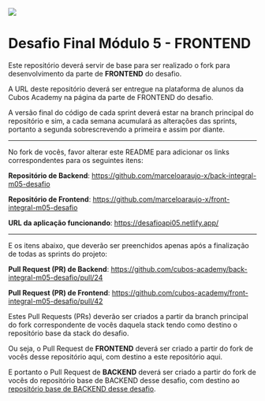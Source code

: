 ![](https://i.imgur.com/xG74tOh.png)

# Desafio Final Módulo 5 - FRONTEND

Este repositório deverá servir de base para ser realizado o fork para desenvolvimento da parte de **FRONTEND** do desafio.

A URL deste repositório deverá ser entregue na plataforma de alunos da Cubos Academy na página da parte de FRONTEND do desafio.

A versão final do código de cada sprint deverá estar na branch principal do repositório e sim, a cada semana acumulará as alterações das sprints, portanto a segunda sobrescrevendo a primeira e assim por diante.

---

No fork de vocês, favor alterar este README para adicionar os links correspondentes para os seguintes itens:

**Repositório de Backend**: <https://github.com/marceloaraujo-x/back-integral-m05-desafio>

**Repositório de Frontend**: <https://github.com/marceloaraujo-x/front-integral-m05-desafio>

**URL da aplicação funcionando**: <https://desafioapi05.netlify.app/>


---

E os itens abaixo, que deverão ser preenchidos apenas após a finalização de todas as sprints do projeto:

**Pull Request (PR) de Backend**: <https://github.com/cubos-academy/back-integral-m05-desafio/pull/24>

**Pull Request (PR) de Frontend**: <https://github.com/cubos-academy/front-integral-m05-desafio/pull/42>

Estes Pull Requests (PRs) deverão ser criados a partir da branch principal do fork correspondente de vocês daquela stack tendo como destino o repositório base da stack do desafio.

Ou seja, o Pull Request de **FRONTEND** deverá ser criado a partir do fork de vocês desse repositório aqui, com destino a este repositório aqui.

E portanto o Pull Request de **BACKEND** deverá ser criado a partir do fork de vocês do repositório base de BACKEND desse desafio, com destino ao [repositório base de BACKEND desse desafio](https://github.com/cubos-academy/back-integral-m05-desafio).
